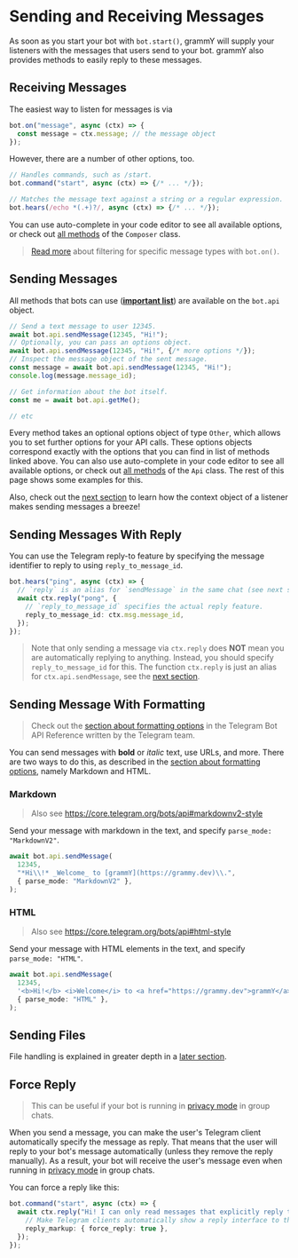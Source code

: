 # Sending and Receiving Messages

As soon as you start your bot with `bot.start()`, grammY will supply your listeners with the messages that users send to your bot.
grammY also provides methods to easily reply to these messages.

## Receiving Messages

The easiest way to listen for messages is via

```ts
bot.on("message", async (ctx) => {
  const message = ctx.message; // the message object
});
```

However, there are a number of other options, too.

```ts
// Handles commands, such as /start.
bot.command("start", async (ctx) => {/* ... */});

// Matches the message text against a string or a regular expression.
bot.hears(/echo *(.+)?/, async (ctx) => {/* ... */});
```

You can use auto-complete in your code editor to see all available options, or check out [all methods](https://deno.land/x/grammy/mod.ts?s=Composer) of the `Composer` class.

> [Read more](./filter-queries) about filtering for specific message types with `bot.on()`.

## Sending Messages

All methods that bots can use (**[important list](https://core.telegram.org/bots/api#available-methods)**) are available on the `bot.api` object.

```ts
// Send a text message to user 12345.
await bot.api.sendMessage(12345, "Hi!");
// Optionally, you can pass an options object.
await bot.api.sendMessage(12345, "Hi!", {/* more options */});
// Inspect the message object of the sent message.
const message = await bot.api.sendMessage(12345, "Hi!");
console.log(message.message_id);

// Get information about the bot itself.
const me = await bot.api.getMe();

// etc
```

Every method takes an optional options object of type `Other`, which allows you to set further options for your API calls.
These options objects correspond exactly with the options that you can find in list of methods linked above.
You can also use auto-complete in your code editor to see all available options, or check out [all methods](https://deno.land/x/grammy/mod.ts?s=Api) of the `Api` class.
The rest of this page shows some examples for this.

Also, check out the [next section](./context) to learn how the context object of a listener makes sending messages a breeze!

## Sending Messages With Reply

You can use the Telegram reply-to feature by specifying the message identifier to reply to using `reply_to_message_id`.

```ts
bot.hears("ping", async (ctx) => {
  // `reply` is an alias for `sendMessage` in the same chat (see next section).
  await ctx.reply("pong", {
    // `reply_to_message_id` specifies the actual reply feature.
    reply_to_message_id: ctx.msg.message_id,
  });
});
```

> Note that only sending a message via `ctx.reply` does **NOT** mean you are automatically replying to anything.
> Instead, you should specify `reply_to_message_id` for this.
> The function `ctx.reply` is just an alias for `ctx.api.sendMessage`, see the [next section](./context#available-actions).

## Sending Message With Formatting

> Check out the [section about formatting options](https://core.telegram.org/bots/api#formatting-options) in the Telegram Bot API Reference written by the Telegram team.

You can send messages with **bold** or _italic_ text, use URLs, and more.
There are two ways to do this, as described in the [section about formatting options](https://core.telegram.org/bots/api#formatting-options), namely Markdown and HTML.

### Markdown

> Also see <https://core.telegram.org/bots/api#markdownv2-style>

Send your message with markdown in the text, and specify `parse_mode: "MarkdownV2"`.

```ts
await bot.api.sendMessage(
  12345,
  "*Hi\\!* _Welcome_ to [grammY](https://grammy.dev)\\.",
  { parse_mode: "MarkdownV2" },
);
```

### HTML

> Also see <https://core.telegram.org/bots/api#html-style>

Send your message with HTML elements in the text, and specify `parse_mode: "HTML"`.

```ts
await bot.api.sendMessage(
  12345,
  '<b>Hi!</b> <i>Welcome</i> to <a href="https://grammy.dev">grammY</a>.',
  { parse_mode: "HTML" },
);
```

## Sending Files

File handling is explained in greater depth in a [later section](./files#sending-files).

## Force Reply

> This can be useful if your bot is running in [privacy mode](https://core.telegram.org/bots/features#privacy-mode) in group chats.

When you send a message, you can make the user's Telegram client automatically specify the message as reply.
That means that the user will reply to your bot's message automatically (unless they remove the reply manually).
As a result, your bot will receive the user's message even when running in [privacy mode](https://core.telegram.org/bots/features#privacy-mode) in group chats.

You can force a reply like this:

```ts
bot.command("start", async (ctx) => {
  await ctx.reply("Hi! I can only read messages that explicitly reply to me!", {
    // Make Telegram clients automatically show a reply interface to the user.
    reply_markup: { force_reply: true },
  });
});
```
